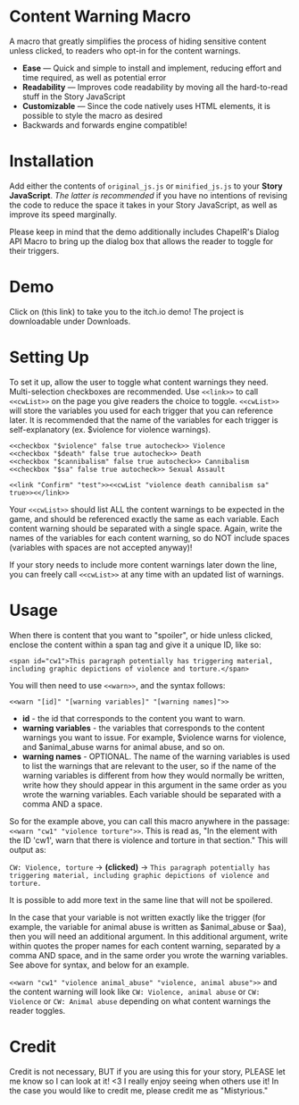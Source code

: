 # Content Warning Macro
A macro that greatly simplifies the process of hiding sensitive content unless clicked, to readers who opt-in for the content warnings.

* __Ease__ — Quick and simple to install and implement, reducing effort and time required, as well as potential error
* __Readability__ — Improves code readability by moving all the hard-to-read stuff in the Story JavaScript
* __Customizable__ — Since the code natively uses HTML elements, it is possible to style the macro as desired
* Backwards and forwards engine compatible!

# Installation
Add either the contents of ``original_js.js`` or ``minified_js.js`` to your __Story JavaScript__. _The latter is recommended_ if you have no intentions of revising the code to reduce the space it takes in your Story JavaScript, as well as improve its speed marginally.

Please keep in mind that the demo additionally includes ChapelR's Dialog API Macro to bring up the dialog box that allows the reader to toggle for their triggers.

# Demo
Click on (this link) to take you to the itch.io demo! The project is downloadable under Downloads.

# Setting Up
To set it up, allow the user to toggle what content warnings they need. Multi-selection checkboxes are recommended. Use ``<<link>>`` to call ``<<cwList>>`` on the page you give readers the choice to toggle. ``<<cwList>>`` will store the variables you used for each trigger that you can reference later. It is recommended that the name of the variables for each trigger is self-explanatory (ex. $violence for violence warnings).
```
<<checkbox "$violence" false true autocheck>> Violence
<<checkbox "$death" false true autocheck>> Death
<<checkbox "$cannibalism" false true autocheck>> Cannibalism
<<checkbox "$sa" false true autocheck>> Sexual Assault

<<link "Confirm" "test">><<cwList "violence death cannibalism sa" true>><</link>>
```

Your ``<<cwList>>`` should list ALL the content warnings to be expected in the game, and should be referenced exactly the same as each variable. Each content warning should be separated with a single space. Again, write the names of the variables for each content warning, so do NOT include spaces (variables with spaces are not accepted anyway)!

If your story needs to include more content warnings later down the line, you can freely call ``<<cwList>>`` at any time with an updated list of warnings.

# Usage
When there is content that you want to "spoiler", or hide unless clicked, enclose the content within a span tag and give it a unique ID, like so:

```
<span id="cw1">This paragraph potentially has triggering material, including graphic depictions of violence and torture.</span>
```

You will then need to use ``<<warn>>``, and the syntax follows:

```
<<warn "[id]" "[warning variables]" "[warning names]">>
```
* __id__ - the id that corresponds to the content you want to warn.
* __warning variables__ - the variables that corresponds to the content warnings you want to issue. For example, $violence warns for violence, and $animal_abuse warns for animal abuse, and so on.
* __warning names__ - OPTIONAL. The name of the warning variables is used to list the warnings that are relevant to the user, so if the name of the warning variables is different from how they would normally be written, write how they should appear in this argument in the same order as you wrote the warning variables. Each variable should be separated with a comma AND a space.

So for the example above, you can call this macro anywhere in the passage: ``<<warn "cw1" "violence torture">>``. This is read as, "In the element with the ID 'cw1', warn that there is violence and torture in that section." This will output as:

``CW: Violence, torture`` -> __(clicked)__ -> ``This paragraph potentially has triggering material, including graphic depictions of violence and torture.``

It is possible to add more text in the same line that will not be spoilered.

In the case that your variable is not written exactly like the trigger (for example, the variable for animal abuse is written as $animal_abuse or $aa), then you will need an additional argument. In this additional argument, write within quotes the proper names for each content warning, separated by a comma AND space, and in the same order you wrote the warning variables. See above for syntax, and below for an example.

``<<warn "cw1" "violence animal_abuse" "violence, animal abuse">>`` and the content warning will look like ``CW: Violence, animal abuse`` or ``CW: Violence`` or ``CW: Animal abuse`` depending on what content warnings the reader toggles.

# Credit
Credit is not necessary, BUT if you are using this for your story, PLEASE let me know so I can look at it! <3 I really enjoy seeing when others use it! In the case you would like to credit me, please credit me as "Mistyrious."

